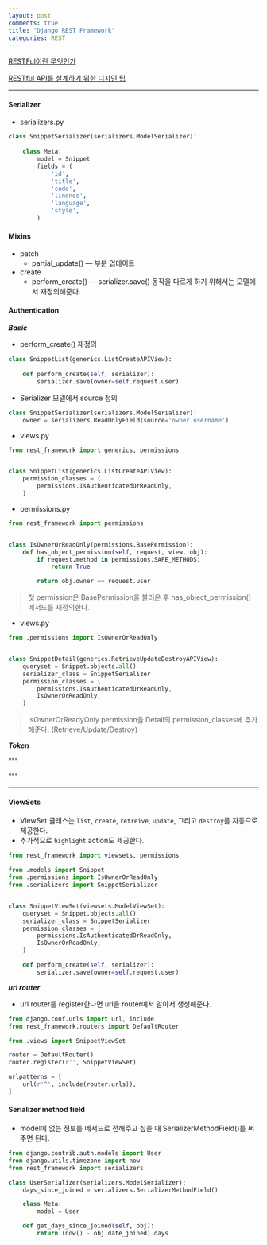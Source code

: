 ```yaml
---
layout: post
comments: true
title: "Django REST Framework"
categories: REST
---
```


[RESTFul이란 무엇인가](http://blog.remotty.com/blog/2014/01/28/lets-study-rest/)

[RESTful API를 설계하기 위한 디자인 팁](https://spoqa.github.io/2013/06/11/more-restful-interface.html)

---

#### Serializer

- serializers.py

```python
class SnippetSerializer(serializers.ModelSerializer):
    
    class Meta:
        model = Snippet
        fields = (
            'id',
            'title',
            'code',
            'linenos',
            'language',
            'style',
        )
```



#### Mixins

- patch
  - partial_update() — 부분 업데이트
- create
  - perform_create() — serializer.save() 동작을 다르게 하기 위해서는 모델에서 재정의해준다.



#### Authentication

***Basic***

- perform_create() 재정의

```python
class SnippetList(generics.ListCreateAPIView):
    
	def perform_create(self, serializer):
        serializer.save(owner=self.request.user)
```

- Serializer 모델에서 source 정의

```python
class SnippetSerializer(serializers.ModelSerializer):
	owner = serializers.ReadOnlyField(source='owner.username')
```

- views.py

```python
from rest_framework import generics, permissions


class SnippetList(generics.ListCreateAPIView):
	permission_classes = (
        permissions.IsAuthenticatedOrReadOnly,
    )
```

- permissions.py

```python
from rest_framework import permissions


class IsOwnerOrReadOnly(permissions.BasePermission):
    def has_object_permission(self, request, view, obj):
        if request.method in permissions.SAFE_METHODS:
            return True

        return obj.owner == request.user

```

> 첫 permission은 BasePermission을 불러온 후 has_object_permission() 메서드를 재정의한다.

- views.py

```python
from .permissions import IsOwnerOrReadOnly


class SnippetDetail(generics.RetrieveUpdateDestroyAPIView):
    queryset = Snippet.objects.all()
    serializer_class = SnippetSerializer
    permission_classes = (
        permissions.IsAuthenticatedOrReadOnly,
        IsOwnerOrReadOnly,
    )
```

> IsOwnerOrReadyOnly permission을 Detail의 permission_classes에 추가해준다. (Retrieve/Update/Destroy)



***Token***

"""

"""

---

#### ViewSets

- ViewSet 클래스는 `list`, `create`, `retreive`, `update`, 그리고 `destroy`를 자동으로 제공한다.
- 추가적으로 `highlight` action도 제공한다.

```python
from rest_framework import viewsets, permissions

from .models import Snippet
from .permissions import IsOwnerOrReadOnly
from .serializers import SnippetSerializer


class SnippetViewSet(viewsets.ModelViewSet):
    queryset = Snippet.objects.all()
    serializer_class = SnippetSerializer
    permission_classes = (
        permissions.IsAuthenticatedOrReadOnly,
        IsOwnerOrReadOnly,
    )

    def perform_create(self, serializer):
        serializer.save(owner=self.request.user)
```



***url router***

- url router를 register한다면 url을 router에서 알아서 생성해준다.

```python
from django.conf.urls import url, include
from rest_framework.routers import DefaultRouter

from .views import SnippetViewSet

router = DefaultRouter()
router.register(r'', SnippetViewSet)

urlpatterns = [
    url(r'^', include(router.urls)),
]
```



#### Serializer method field

- model에 없는 정보를 메서드로 전해주고 싶을 때 SerializerMethodField()를 써주면 된다.

```python
from django.contrib.auth.models import User
from django.utils.timezone import now
from rest_framework import serializers

class UserSerializer(serializers.ModelSerializer):
    days_since_joined = serializers.SerializerMethodField()

    class Meta:
        model = User

    def get_days_since_joined(self, obj):
        return (now() - obj.date_joined).days

```

